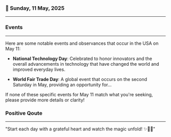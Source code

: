 ### 📅 Sunday, 11 May, 2025
------
### Events
------
Here are some notable events and observances that occur in the USA on May 11:

- **National Technology Day**: Celebrated to honor innovators and the overall advancements in technology that have changed the world and improved everyday lives.
  
- **World Fair Trade Day**: A global event that occurs on the second Saturday in May, providing an opportunity for…

If none of these specific events for May 11 match what you're seeking, please provide more details or clarity!
### Positive Qoute
------
"Start each day with a grateful heart and watch the magic unfold! ✨💖🌅"
